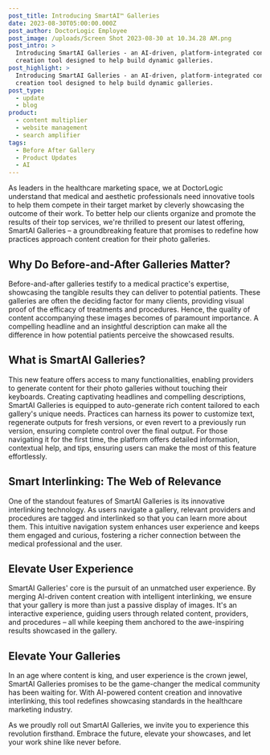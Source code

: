 ```yaml
---
post_title: Introducing SmartAI™ Galleries
date: 2023-08-30T05:00:00.000Z
post_author: DoctorLogic Employee
post_image: /uploads/Screen Shot 2023-08-30 at 10.34.28 AM.png
post_intro: >
  Introducing SmartAI Galleries - an AI-driven, platform-integrated content
  creation tool designed to help build dynamic galleries. 
post_highlight: >
  Introducing SmartAI Galleries - an AI-driven, platform-integrated content
  creation tool designed to help build dynamic galleries. 
post_type:
  - update
  - blog
product:
  - content multiplier
  - website management
  - search amplifier
tags:
  - Before After Gallery
  - Product Updates
  - AI
---
```


As leaders in the healthcare marketing space, we at DoctorLogic understand that medical and aesthetic professionals need innovative tools to help them compete in their target market by cleverly showcasing the outcome of their work. To better help our clients organize and promote the results of their top services, we're thrilled to present our latest offering, SmartAI Galleries – a groundbreaking feature that promises to redefine how practices approach content creation for their photo galleries.

## Why Do Before-and-After Galleries Matter? 

Before-and-after galleries testify to a medical practice's expertise, showcasing the tangible results they can deliver to potential patients. These galleries are often the deciding factor for many clients, providing visual proof of the efficacy of treatments and procedures. Hence, the quality of content accompanying these images becomes of paramount importance. A compelling headline and an insightful description can make all the difference in how potential patients perceive the showcased results.

## What is SmartAI Galleries? 

This new feature offers access to many functionalities, enabling providers to generate content for their photo galleries without touching their keyboards. Creating captivating headlines and compelling descriptions, SmartAI Galleries is equipped to auto-generate rich content tailored to each gallery's unique needs. Practices can harness its power to customize text, regenerate outputs for fresh versions, or even revert to a previously run version, ensuring complete control over the final output. For those navigating it for the first time, the platform offers detailed information, contextual help, and tips, ensuring users can make the most of this feature effortlessly.


## Smart Interlinking: The Web of Relevance

One of the standout features of SmartAI Galleries is its innovative interlinking technology. As users navigate a gallery, relevant providers and procedures are tagged and interlinked so that you can learn more about them. This intuitive navigation system enhances user experience and keeps them engaged and curious, fostering a richer connection between the medical professional and the user.

## Elevate User Experience

SmartAI Galleries' core is the pursuit of an unmatched user experience. By merging AI-driven content creation with intelligent interlinking, we ensure that your gallery is more than just a passive display of images. It's an interactive experience, guiding users through related content, providers, and procedures – all while keeping them anchored to the awe-inspiring results showcased in the gallery.


## Elevate Your Galleries

In an age where content is king, and user experience is the crown jewel, SmartAI Galleries promises to be the game-changer the medical community has been waiting for. With AI-powered content creation and innovative interlinking, this tool redefines showcasing standards in the healthcare marketing industry.

As we proudly roll out SmartAI Galleries, we invite you to experience this revolution firsthand. Embrace the future, elevate your showcases, and let your work shine like never before.
